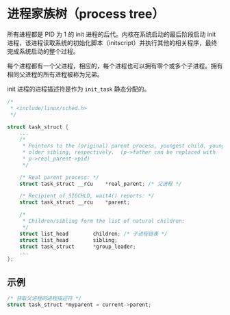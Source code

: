 # 进程家族树（process tree）

所有进程都是 PID 为 1 的 init 进程的后代。内核在系统启动的最后阶段启动 init 进程，该进程读取系统的初始化脚本（initscript）并执行其他的相关程序，最终完成系统启动的整个过程。

每个进程都有一个父进程，相应的，每个进程也可以拥有零个或多个子进程。拥有相同父进程的所有进程被称为兄弟。

init 进程的进程描述符是作为 `init_task` 静态分配的。

```c
/*
 * <include/linux/sched.h>
 */

struct task_struct {
    ...
    /*
	 * Pointers to the (original) parent process, youngest child, younger sibling,
	 * older sibling, respectively.  (p->father can be replaced with
	 * p->real_parent->pid)
	 */

    /* Real parent process: */
	struct task_struct __rcu	*real_parent; /* 父进程 */

	/* Recipient of SIGCHLD, wait4() reports: */
	struct task_struct __rcu	*parent;

	/*
	 * Children/sibling form the list of natural children:
	 */
	struct list_head		children; /* 子进程链表 */
	struct list_head		sibling;
	struct task_struct		*group_leader;
    ...
};
```

## 示例

```c
/* 获取父进程的进程描述符 */
struct task_struct *myparent = current->parent;
```
